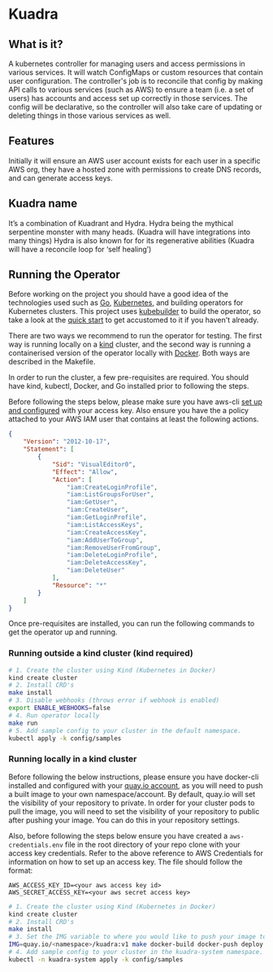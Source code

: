 # Kuadra

## What is it?

A kubernetes controller for managing users and access permissions in various services.
It will watch ConfigMaps or custom resources that contain user configuration.
The controller's job is to reconcile that config by making API calls to various services (such as AWS) to ensure a team (i.e. a set of users) has accounts and access set up correctly in those services.
The config will be declarative, so the controller will also take care of updating or deleting things in those various services as well.

## Features

Initially it will ensure an AWS user account exists for each user in a specific AWS org, they have a hosted zone with permissions to create DNS records, and can generate access keys.

## Kuadra name

It’s a combination of Kuadrant and Hydra.
Hydra being the mythical serpentine monster with many heads. (Kuadra will have integrations into many things)
Hydra is also known for for its regenerative abilities (Kuadra will have a reconcile loop for ‘self healing’)

## Running the Operator

Before working on the project you should have a good idea of the technologies used such as [Go](https://go.dev/learn/), [Kubernetes](https://kubernetes.io/docs/setup/), and building operators for Kubernetes clusters. This project uses [kubebuilder](https://book.kubebuilder.io/getting-started) to build the operator, so take a look at the [quick start](https://book.kubebuilder.io/quick-start) to get accustomed to it if you haven't already.

There are two ways we recommend to run the operator for testing. The first way is running locally on a [kind](https://kind.sigs.k8s.io/docs/user/quick-start/) cluster, and the second way is running a containerised version of the operator locally with [Docker](https://docs.docker.com/guides/get-started/). Both ways are described in the Makefile.

In order to run the cluster, a few pre-requisites are required. You should have kind, kubectl, Docker, and Go installed prior to following the steps.

Before following the steps below, please make sure you have aws-cli [set up and configured](https://docs.aws.amazon.com/cli/latest/userguide/getting-started-quickstart.html#getting-started-quickstart-new-command) with your access key. Also ensure you have the a policy attached to your AWS IAM user that contains at least the following actions.

```json
{
	"Version": "2012-10-17",
	"Statement": [
		{
			"Sid": "VisualEditor0",
			"Effect": "Allow",
			"Action": [
				"iam:CreateLoginProfile",
				"iam:ListGroupsForUser",
				"iam:GetUser",
				"iam:CreateUser",
				"iam:GetLoginProfile",
				"iam:ListAccessKeys",
				"iam:CreateAccessKey",
				"iam:AddUserToGroup",
				"iam:RemoveUserFromGroup",
				"iam:DeleteLoginProfile",
				"iam:DeleteAccessKey",
				"iam:DeleteUser"
			],
			"Resource": "*"
		}
	]
}
```

Once pre-requisites are installed, you can run the following commands to get the operator up and running.

### Running outside a kind cluster (kind required)
```bash
# 1. Create the cluster using Kind (Kubernetes in Docker)
kind create cluster
# 2. Install CRD's
make install
# 3. Disable webhooks (throws error if webhook is enabled)
export ENABLE_WEBHOOKS=false
# 4. Run operator locally
make run
# 5. Add sample config to your cluster in the default namespace.
kubectl apply -k config/samples
```

### Running locally in a kind cluster

Before following the below instructions, please ensure you have docker-cli installed and configured with your [quay.io account](https://docs.quay.io/solution/getting-started.html), as you will need to push a built image to your own namespace/account. By default, quay.io will set the visibility of your repository to private. In order for your cluster pods to pull the image, you will need to set the visibility of your repository to public after pushing your image. You can do this in your repository settings.

Also, before following the steps below ensure you have created a `aws-credentials.env` file in the root directory of your repo clone with your access key credentials. Refer to the above reference to AWS Credentials for information on how to set up an access key. The file should follow the format:

```
AWS_ACCESS_KEY_ID=<your aws access key id>
AWS_SECRET_ACCESS_KEY=<your aws secret access key>
```

```bash
# 1. Create the cluster using Kind (Kubernetes in Docker)
kind create cluster
# 2. Install CRD's
make install
# 3. Set the IMG variable to where you would like to push your image to, then build and push the image, then deploy.
IMG=quay.io/<namespace>/kuadra:v1 make docker-build docker-push deploy
# 4. Add sample config to your cluster in the kuadra-system namespace.
kubectl -n kuadra-system apply -k config/samples
```

